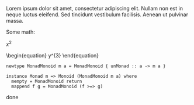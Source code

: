 Lorem ipsum dolor sit amet, consectetur adipiscing elit. Nullam non est
in neque luctus eleifend. Sed tincidunt vestibulum facilisis. Aenean ut
pulvinar massa.

Some math:

$x^{2}$

\begin{equation}
y^{3}
\end{equation}

    newtype MonadMonoid m a = MonadMonoid { unMonad :: a -> m a }

    instance Monad m => Monoid (MonadMonoid m a) where
      mempty = MonadMonoid return
      mappend f g = MonadMonoid (f >=> g)

done

